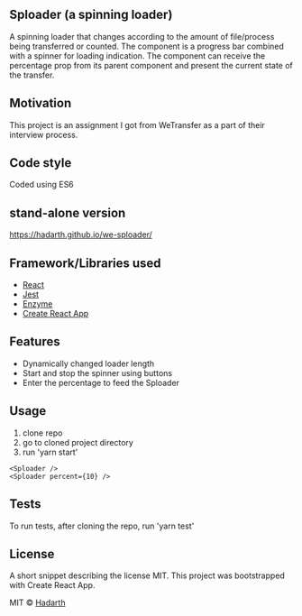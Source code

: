## Sploader (a spinning loader)
A spinning loader that changes according to the amount of file/process being transferred or counted.
The component <Sploader /> is a progress bar combined with a spinner for loading indication. The component can receive the percentage prop from its parent component and present the current state of the transfer.

## Motivation
This project is an assignment I got from WeTransfer as a part of their interview process.

## Code style
Coded using ES6

## stand-alone version
https://hadarth.github.io/we-sploader/

## Framework/Libraries used
- [React](https://reactjs.org/)
- [Jest](https://jestjs.io/)
- [Enzyme](https://github.com/airbnb/enzyme)
- [Create React App](https://github.com/facebook/create-react-app)

## Features
- Dynamically changed loader length
- Start and stop the spinner using buttons
- Enter the percentage to feed the Sploader

## Usage
1. clone repo
2. go to cloned project directory
3. run 'yarn start'
```
<Sploader />
<Sploader percent={10} />
```
## Tests
To run tests, after cloning the repo, run 'yarn test'


## License
A short snippet describing the license MIT.
This project was bootstrapped with Create React App.

MIT © [Hadarth]()